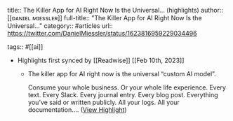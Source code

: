 title:: The Killer App for AI Right Now Is the Universal... (highlights)
author:: [[ᴅᴀɴɪᴇʟ ᴍɪᴇssʟᴇʀ]]
full-title:: "The Killer App for AI Right Now Is the Universal..."
category:: #articles
url:: https://twitter.com/DanielMiessler/status/1623816959229034496

tags:: #[[ai]]

- Highlights first synced by [[Readwise]] [[Feb 10th, 2023]]
	- The killer app for AI right now is the universal “custom AI model”.
	  
	  Consume your whole business. Or your whole life experience. Every text. Every Slack. Every journal entry. Every blog post. Everything you’ve said or written publicly. All your logs. All your documentation.… ([View Highlight](https://read.readwise.io/read/01grx0h6svdqxmt4j4ysqcegtv))